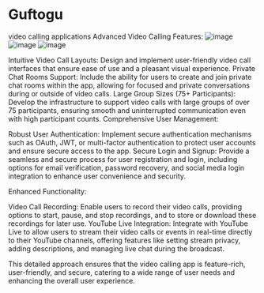 # Guftogu
video calling applications 
Advanced Video Calling Features:
![image](https://github.com/debarghyakundu123/Guftogu/assets/129304569/67e0d6c1-61b0-428e-b29d-959d4eebafbb)
![image](https://github.com/debarghyakundu123/Guftogu/assets/129304569/e880989d-3d61-4d61-a841-cac3d13c50b6)
![image](https://github.com/debarghyakundu123/Guftogu/assets/129304569/9d460624-e16c-4786-8ce6-bbde6720bb4c)



Intuitive Video Call Layouts: Design and implement user-friendly video call interfaces that ensure ease of use and a pleasant visual experience.
Private Chat Rooms Support: Include the ability for users to create and join private chat rooms within the app, allowing for focused and private conversations during or outside of video calls.
Large Group Sizes (75+ Participants): Develop the infrastructure to support video calls with large groups of over 75 participants, ensuring smooth and uninterrupted communication even with high participant counts.
  Comprehensive User Management:

Robust User Authentication: Implement secure authentication mechanisms such as OAuth, JWT, or multi-factor authentication to protect user accounts and ensure secure access to the app.
Secure Login and Signup: Provide a seamless and secure process for user registration and login, including options for email verification, password recovery, and social media login integration to enhance user         convenience and security.

Enhanced Functionality:

Video Call Recording: Enable users to record their video calls, providing options to start, pause, and stop recordings, and to store or download these recordings for later use.
YouTube Live Integration: Integrate with YouTube Live to allow users to stream their video calls or events in real-time directly to their YouTube channels, offering features like setting stream privacy, adding descriptions, and managing live chat during the broadcast.

This detailed approach ensures that the video calling app is feature-rich, user-friendly, and secure, catering to a wide range of user needs and enhancing the overall user experience.






